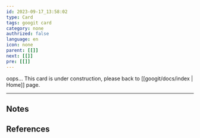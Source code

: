 ```yaml
---
id: 2023-09-17_13:58:02
type: Card
tags: googit card
category: none
authrized: false
language: en
icon: none
parent: [[]]
next: [[]]
pre: [[]]
---
```



oops... This card is under construction, please back to [[googit/docs/index | Home]] page.

---

## Notes

## References